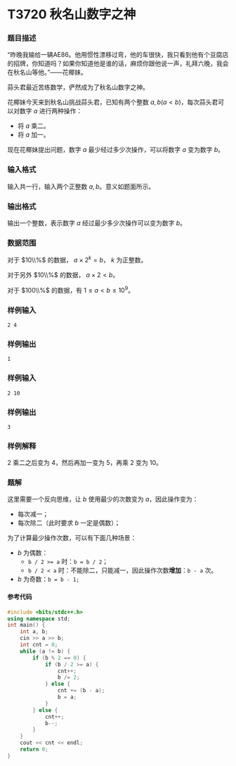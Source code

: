 # T3720 秋名山数字之神

### 题目描述

“昨晚我输给一辆AE86。他用惯性漂移过弯，他的车很快，我只看到他有个豆腐店的招牌，你知道吗？如果你知道他是谁的话，麻烦你跟他说一声，礼拜六晚，我会在秋名山等他。”——花椰妹。

蒜头君最近苦练数学，俨然成为了秋名山数字之神。

花椰妹今天来到秋名山挑战蒜头君，已知有两个整数 $a,b(a < b)$，每次蒜头君可以对数字 $a$ 进行两种操作：

*   将 $a$ 乘二。
*   将 $a$ 加一。

现在花椰妹提出问题，数字 $a$ 最少经过多少次操作，可以将数字 $a$ 变为数字 $b$。

### 输入格式

输入共一行，输入两个正整数 $a,b$。意义如题面所示。

### 输出格式

输出一个整数，表示数字 $a$ 经过最少多少次操作可以变为数字 $b$。

### 数据范围

对于 $10\\%$ 的数据， $a\times 2^k=b$， $k$ 为正整数。

对于另外 $10\\%$ 的数据， $a\times 2 < b$。

对于 $100\\%$ 的数据，有 $1\leq a < b\leq 10^9$。

### 样例输入

```
2 4
```

### 样例输出

```
1
```

### 样例输入

```
2 10
```

### 样例输出

```
3
```

### 样例解释

$2$ 乘二之后变为 $4$，然后再加一变为 $5$，再乘 $2$ 变为 $10$。


<div style="page-break-after: always"></div>

### 题解

这里需要一个反向思维，让 $b$ 使用最少的次数变为 $a$，因此操作变为：

- 每次减一；
- 每次除二（此时要求 $b$ 一定是偶数）；

为了计算最少操作次数，可以有下面几种场景：

- $b$ 为偶数：
  - `b / 2 >= a` 时：`b = b / 2`；
  - `b / 2 < a` 时：不能除二，只能减一，因此操作次数**增加**：`b - a` 次。
- $b$ 为奇数：`b = b - 1;`

#### 参考代码

```c++
#include <bits/stdc++.h>
using namespace std;
int main() {
    int a, b;
    cin >> a >> b;
    int cnt = 0;
    while (a != b) {
        if (b % 2 == 0) {
            if (b / 2 >= a) {
                cnt++;
                b /= 2;
            } else {
                cnt += (b - a);
                b = a;
            }
        } else {
            cnt++;
            b--;
        }
    }
    cout << cnt << endl;
    return 0;
}

```

<div style="page-break-after: always"></div>
